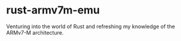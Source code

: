 # rust-armv7m-emu
Venturing into the world of Rust and refreshing my knowledge of the ARMv7-M architecture.
